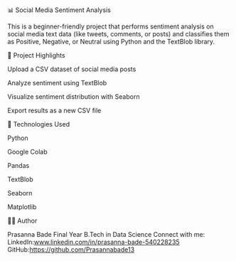 📊 Social Media Sentiment Analysis

This is a beginner-friendly project that performs sentiment analysis on social media text data (like tweets, comments, or posts) and classifies them as Positive, Negative, or Neutral using Python and the TextBlob library.



📌 Project Highlights

Upload a CSV dataset of social media posts

Analyze sentiment using TextBlob

Visualize sentiment distribution with Seaborn

Export results as a new CSV file



🧰 Technologies Used

Python

Google Colab

Pandas

TextBlob

Seaborn

Matplotlib



🙋‍♂️ Author

Prasanna Bade
Final Year B.Tech in Data Science
Connect with me: LinkedIn:www.linkedin.com/in/prasanna-bade-540228235
                 GitHub:https://github.com/Prasannabade13


